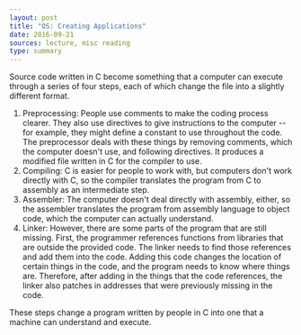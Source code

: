 ```yaml
---
layout: post
title: "OS: Creating Applications"
date: 2016-09-21
sources: lecture, misc reading
type: summary
---
```


Source code written in C become something that a computer can execute through a series of four steps, each of which change the file into a slightly different format.

1. Preprocessing: People use comments to make the coding process clearer. They also use directives to give instructions to the computer -- for example, they might define a constant to use throughout the code. The preprocessor deals with these things by removing comments, which the computer doesn't use, and following directives. It produces a modified file written in C for the compiler to use.
2. Compiling: C is easier for people to work with, but computers don't work directly with C, so the compiler translates the program from C to assembly as an intermediate step.
3. Assembler: The computer doesn't deal directly with assembly, either, so the assembler translates the program from assembly language to object code, which the computer can actually understand.
4. Linker: However, there are some parts of the program that are still missing. First, the programmer references functions from libraries that are outside the provided code. The linker needs to find those references and add them into the code. Adding this code changes the location of certain things in the code, and the program needs to know where things are. Therefore, after adding in the things that the code references, the linker also patches in addresses that were previously missing in the code.

These steps change a program written by people in C into one that a machine can understand and execute.

